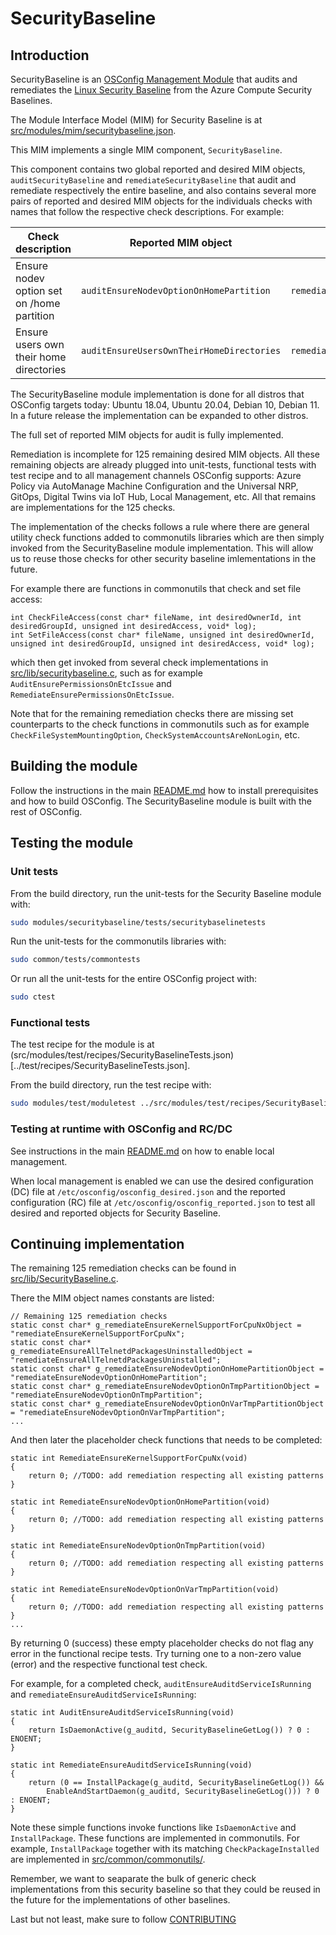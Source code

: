 # SecurityBaseline 

## Introduction

SecurityBaseline is an [OSConfig Management Module](../../../docs/modules.md) that audits and remediates the [Linux Security Baseline](https://learn.microsoft.com/en-us/azure/governance/policy/samples/guest-configuration-baseline-linux) from the Azure Compute Security Baselines.

The Module Interface Model (MIM) for Security Baseline is at [src/modules/mim/securitybaseline.json](../mim/securitybaseline.json).

This MIM implements a single MIM component, `SecurityBaseline`. 

This component contains two global reported and desired MIM objects, `auditSecurityBaseline` and `remediateSecurityBaseline` that audit and remediate respectively the entire baseline, and also contains several more pairs of reported and desired MIM objects for the individuals checks with names that follow the respective check descriptions. For example:

 Check description | Reported MIM object  | Desired MIM object
-----|-----|-----
Ensure nodev option set on /home partition | `auditEnsureNodevOptionOnHomePartition` | `remediateEnsureNodevOptionOnHomePartition`
Ensure users own their home directories | `auditEnsureUsersOwnTheirHomeDirectories` | `remediatesEnsureUsersOwnTheirHomeDirectories`

The SecurityBaseline module implementation is done for all distros that OSConfig targets today: Ubuntu 18.04, Ubuntu 20.04, Debian 10, Debian 11. In a future release the implementation can be expanded to other distros. 

The full set of reported MIM objects for audit is fully implemented. 

Remediation is incomplete for 125 remaining desired MIM objects. All these remaining objects are already plugged into unit-tests, functional tests with test recipe and to all management channels OSConfig supports: Azure Policy via AutoManage Machine Configuration and the Universal NRP, GitOps, Digital Twins via IoT Hub, Local Management, etc. All that remains are implementations for the 125 checks.

The implementation of the checks follows a rule where there are general utility check functions added to commonutils libraries which are then simply invoked from the SecurityBaseline module implementation. This will allow us to reuse those checks for other security baseline imlementations in the future.

For example there are functions in commonutils that check and set file access:

```
int CheckFileAccess(const char* fileName, int desiredOwnerId, int desiredGroupId, unsigned int desiredAccess, void* log);
int SetFileAccess(const char* fileName, unsigned int desiredOwnerId, unsigned int desiredGroupId, unsigned int desiredAccess, void* log);
```

which then get invoked from several check implementations in [src/lib/securitybaseline.c](src/lib/SecurityBaseline.c), such as for example `AuditEnsurePermissionsOnEtcIssue` and `RemediateEnsurePermissionsOnEtcIssue`.

Note that for the remaining remediation checks there are missing set counterparts to the check functions in commonutils such as for example `CheckFileSystemMountingOption`, `CheckSystemAccountsAreNonLogin`, etc. 
                                                                                                                                                                          
## Building the module

Follow the instructions in the main [README.md](../../../README.md) how to install prerequisites and how to build OSConfig. The SecurityBaseline module is built with the rest of OSConfig.

## Testing the module

### Unit tests

From the build directory, run the unit-tests for the Security Baseline module with:

```bash
sudo modules/securitybaseline/tests/securitybaselinetests
```

Run the unit-tests for the commonutils libraries with:

```bash
sudo common/tests/commontests
```

Or run all the unit-tests for the entire OSConfig project with:

```bash
sudo ctest
```

### Functional tests

The test recipe for the module is at (src/modules/test/recipes/SecurityBaselineTests.json)[../test/recipes/SecurityBaselineTests.json].

From the build directory, run the test recipe with:

```bash
sudo modules/test/moduletest ../src/modules/test/recipes/SecurityBaselineTests.json
```

### Testing at runtime with OSConfig and RC/DC

See instructions in the main [README.md](../../../README.md) on how to enable local management.

When local management is enabled we can use the desired configuration (DC) file at `/etc/osconfig/osconfig_desired.json` and the reported configuration (RC) file at `/etc/osconfig/osconfig_reported.json` to test all desired and reported objects for Security Baseline.

## Continuing implementation

The remaining 125 remediation checks can be found in [src/lib/SecurityBaseline.c](src/lib/SecurityBaseline.c).

There the MIM object names constants are listed:

```
// Remaining 125 remediation checks
static const char* g_remediateEnsureKernelSupportForCpuNxObject = "remediateEnsureKernelSupportForCpuNx";
static const char* g_remediateEnsureAllTelnetdPackagesUninstalledObject = "remediateEnsureAllTelnetdPackagesUninstalled";
static const char* g_remediateEnsureNodevOptionOnHomePartitionObject = "remediateEnsureNodevOptionOnHomePartition";
static const char* g_remediateEnsureNodevOptionOnTmpPartitionObject = "remediateEnsureNodevOptionOnTmpPartition";
static const char* g_remediateEnsureNodevOptionOnVarTmpPartitionObject = "remediateEnsureNodevOptionOnVarTmpPartition";
...
```

And then later the placeholder check functions that needs to be completed:

```
static int RemediateEnsureKernelSupportForCpuNx(void)
{
    return 0; //TODO: add remediation respecting all existing patterns
}

static int RemediateEnsureNodevOptionOnHomePartition(void)
{
    return 0; //TODO: add remediation respecting all existing patterns
}

static int RemediateEnsureNodevOptionOnTmpPartition(void)
{
    return 0; //TODO: add remediation respecting all existing patterns
}

static int RemediateEnsureNodevOptionOnVarTmpPartition(void)
{
    return 0; //TODO: add remediation respecting all existing patterns
}
...
```

By returning 0 (success) these empty placeholder checks do not flag any error in the functional recipe tests. Try turning one to a non-zero value (error) and the respective functional test check. 

For example, for a completed check, `auditEnsureAuditdServiceIsRunning` and `remediateEnsureAuditdServiceIsRunning`:

```
static int AuditEnsureAuditdServiceIsRunning(void)
{
    return IsDaemonActive(g_auditd, SecurityBaselineGetLog()) ? 0 : ENOENT;
}
```

```
static int RemediateEnsureAuditdServiceIsRunning(void)
{
    return (0 == InstallPackage(g_auditd, SecurityBaselineGetLog()) &&
        EnableAndStartDaemon(g_auditd, SecurityBaselineGetLog())) ? 0 : ENOENT;
}
```

Note these simple functions invoke functions like `IsDaemonActive` and `InstallPackage`. These functions are implemented in commonutils. For example, `InstallPackage` together with its matching `CheckPackageInstalled` are implemented in [src/common/commonutils/](../../common/commonutils/).

Remember, we want to seaparate the bulk of generic check implementations from this security baseline so that they could be reused in the future for the implementations of other baselines.

Last but not least, make sure to follow [CONTRIBUTING](../../../CONTRIBUTING.md)